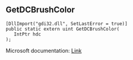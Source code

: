## GetDCBrushColor

```
[DllImport("gdi32.dll", SetLastError = true)]
public static extern uint GetDCBrushColor(
   IntPtr hdc
);
```

Microsoft documentation: [Link](https://docs.microsoft.com/en-us/windows/win32/api/wingdi/nf-wingdi-getdcbrushcolor)
